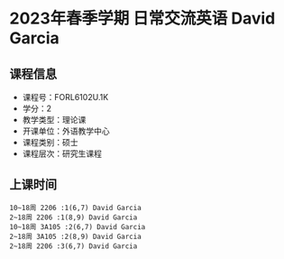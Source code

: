 # 2023年春季学期 日常交流英语 David Garcia






## 课程信息

- 课程号：FORL6102U.1K
- 学分：2
- 教学类型：理论课
- 开课单位：外语教学中心
- 课程类别：硕士
- 课程层次：研究生课程

## 上课时间

```
10~18周 2206 :1(6,7) David Garcia
2~18周 2206 :1(8,9) David Garcia
10~18周 3A105 :2(6,7) David Garcia
2~18周 3A105 :2(8,9) David Garcia
2~18周 2206 :3(6,7) David Garcia
```

